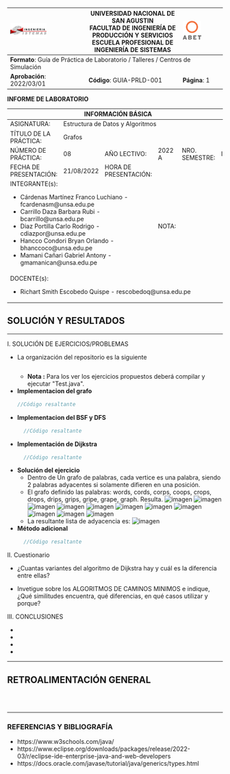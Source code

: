 <div align="center">
<table>
    <theader>
        <tr>
            <td><img src="https://github.com/rescobedoq/pw2/blob/main/epis.png?raw=true" alt="EPIS" style="width:50%; height:auto"/></td>
            <th>
                <span style="font-weight:bold;">UNIVERSIDAD NACIONAL DE SAN AGUSTIN</span><br />
                <span style="font-weight:bold;">FACULTAD DE INGENIERÍA DE PRODUCCIÓN Y SERVICIOS</span><br />
                <span style="font-weight:bold;">ESCUELA PROFESIONAL DE INGENIERÍA DE SISTEMAS</span>
            </th>
            <td><img src="https://github.com/rescobedoq/pw2/blob/main/abet.png?raw=true" alt="ABET" style="width:50%; height:auto"/></td>
        </tr>
    </theader>
    <tbody>
        <tr><td colspan="3"><span style="font-weight:bold;">Formato</span>: Guía de Práctica de Laboratorio / Talleres / Centros de Simulación</td></tr>
        <tr><td><span style="font-weight:bold;">Aprobación</span>:  2022/03/01</td><td><span style="font-weight:bold;">Código</span>: GUIA-PRLD-001</td><td><span style="font-weight:bold;">Página</span>: 1</td></tr>
    </tbody>
</table>
</div>

<div>
<span style="font-weight:bold;">INFORME DE LABORATORIO</span><br />

<table>
<theader>
<tr><th colspan="6">INFORMACIÓN BÁSICA</th></tr>
</theader>
<tbody>
<tr><td>ASIGNATURA:</td><td colspan="5">Estructura de Datos y Algoritmos</td></tr>
<tr><td>TÍTULO DE LA PRÁCTICA:</td><td colspan="5">Grafos</td></tr>
<tr>
<td>NÚMERO DE PRÁCTICA:</td><td>08</td><td>AÑO LECTIVO:</td><td>2022 A</td><td>NRO. SEMESTRE:</td><td>III</td>
</tr>
<tr>
<td>FECHA DE PRESENTACIÓN:</td><td>21/08/2022</td><td>HORA DE PRESENTACIÓN:</td><td colspan="3"></td>
</tr>
<tr><td colspan="3">INTEGRANTE(s):
<ul>
<li>Cárdenas Martínez Franco Luchiano - fcardenasm@unsa.edu.pe</li>
<li>Carrillo Daza Barbara Rubi - bcarrillo@unsa.edu.pe</li>
<li>Diaz Portilla Carlo Rodrigo - cdiazpor@unsa.edu.pe</li>
<li>Hancco Condori Bryan Orlando - bhanccoco@unsa.edu.pe</li>
<li>Mamani Cañari Gabriel Antony - gmamanican@unsa.edu.pe</li>
</ul>
</td>
<td>NOTA:</td><td colspan="2"></td>
</<tr>
<tr><td colspan="6">DOCENTE(s):
<ul>
<li>Richart Smith Escobedo Quispe - rescobedoq@unsa.edu.pe</li>
</ul>
</td>
</<tr>
</tbody>
</table>

<!-- Reportes -->
## SOLUCIÓN Y RESULTADOS

---

I. SOLUCIÓN DE EJERCICIOS/PROBLEMAS <br>
* La organización del repositorio es la siguiente
    ```sh
    ```
  * **Nota :** Para los ver los ejercicios propuestos deberá compilar y ejecutar "Test.java".
* **Implementacion del grafo**
	```java
	//Código resaltante
	```
* **Implementacion del BSF y DFS** 
  ```java
	//Código resaltante
	```   
* **Implementación de Dijkstra** 
  ```java
	//Código resaltante
	```
* **Solución del ejercicio**
  - Dentro de Un grafo de palabras, cada vertice es una palabra, siendo 2 palabras adyacentes si solamente difieren
    en una posición.
  - El grafo definido las palabras: words, cords, corps, coops, crops, drops, drips, grips, gripe, grape, graph. Resulta.
  	![imagen](ejercicio4/1.png)
	![imagen](ejercicio4/2.png)
	![imagen](ejercicio4/3.png)
	![imagen](ejercicio4/4.png)
	![imagen](ejercicio4/5.png)
	![imagen](ejercicio4/6.png)
	![imagen](ejercicio4/7.png)
	![imagen](ejercicio4/8.png)
	![imagen](ejercicio4/9.png)
	![imagen](ejercicio4/10.png)
	![imagen](ejercicio4/11.png)
  - La resultante lista de adyacencia es:
	![imagen](ejercicio4/12.png)
* **Método adicional** 
  ```java
	//Código resaltante
	```  
II. Cuestionario
* ¿Cuantas variantes del algoritmo de Dijkstra hay y cuál es la diferencia entre ellas?
  
*  Invetigue sobre los ALGORITMOS DE CAMINOS MINIMOS e indique, ¿Qué similitudes encuentra, 
   qué diferencias, en qué casos utilizar y porque?
  
III. CONCLUSIONES

- 
- 
- 
- 

---

## RETROALIMENTACIÓN GENERAL
 <pre>

 </pre>
---

### REFERENCIAS Y BIBLIOGRAFÍA
<ul>
    <li>https://www.w3schools.com/java/</li>
    <li>https://www.eclipse.org/downloads/packages/release/2022-03/r/eclipse-ide-enterprise-java-and-web-developers</li>
    <li>https://docs.oracle.com/javase/tutorial/java/generics/types.html</li>
</ul>
